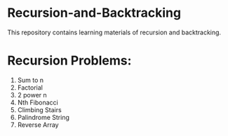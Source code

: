 # Recursion-and-Backtracking
This repository contains learning materials of recursion and backtracking.

# Recursion Problems:
1) Sum to n
2) Factorial
3) 2 power n
4) Nth Fibonacci
5) Climbing Stairs
6) Palindrome String
7) Reverse Array
